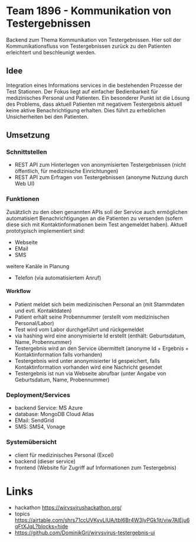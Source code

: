 # Team 1896 - Kommunikation von Testergebnissen
Backend zum Thema Kommunikation von Testergebnissen. Hier soll der Kommunikationsfluss von Testergebnissen zurück zu den Patienten 
erleichtert und beschleunigt werden. 
## Idee
Integration eines Informations services in die bestehenden Prozesse der Test Stationen. Der Fokus liegt auf einfacher Bedienbarkeit 
für medizinisches Personal und Patienten. 
Ein besonderer Punkt ist die Lösung des Problems, dass aktuell Patienten mit negativem Testergebnis aktuell keine aktive 
Benachrichtigung erhalten. Dies führt zu erheblichen Unsicherheiten bei den Patienten.

## Umsetzung

### Schnittstellen
* REST API zum Hinterlegen von anonymisierten Testergebnissen (nicht öffentlich, für medizinische Einrichtungen)
* REST API zum Erfragen von Testergebnissen (anonyme Nutzung durch Web UI)

### Funktionen
Zusätzlich zu den oben genannten APIs soll der Service auch ermöglichen automatisiert Benachrichtigungen an die Patienten zu versenden
(sofern diese sich mit Kontaktinformationen beim Test angemeldet haben). Aktuell prototypisch implementiert sind: 
* Webseite
* EMail
* SMS

weitere Kanäle in Planung
* Telefon (via automatisiertem Anruf)

#### Workflow
* Patient meldet sich beim medizinischen Personal an (mit Stammdaten und evtl. Kontaktdaten)
* Patient erhält seine Probennummer (erstellt vom medizinischen Personal/Labor)
* Test wird vom Labor durchgeführt und rückgemeldet
* via hashing wird eine anonymisierte Id erstellt (enthält: Geburtsdatum, Name, Probennummer)
* Testergebnis wird an den Service übermittelt (anonyme Id + Ergebnis + Kontaktinformation falls vorhanden)
* Testergebnis wird unter anonymisierter Id gespeichert, falls Kontaktinformation vorhanden wird eine Nachricht gesendet
* Testergebnis ist nun via Webseite abrufbar (unter Angabe von Geburtsdatum, Name, Probennummer)

### Deployment/Services
* backend Service: MS Azure
* database: MongoDB Cloud Atlas
* EMail: SendGrid
* SMS: SMS4, Vonage

### Systemübersicht

* client für medizinisches Personal (Excel)
* backend (dieser service)
* frontend (Website für Zugriff auf Informationen zum Testergebnis)

# Links
* hackathon https://wirvsvirushackathon.org/
* topics https://airtable.com/shrs71ccUVKyvLlUA/tbl6Br4W3IyPGk1jt/viw7AlEju6qFtXJqL?blocks=hide
* https://github.com/DominikGri/wirvsvirus-testergebnis-ui

